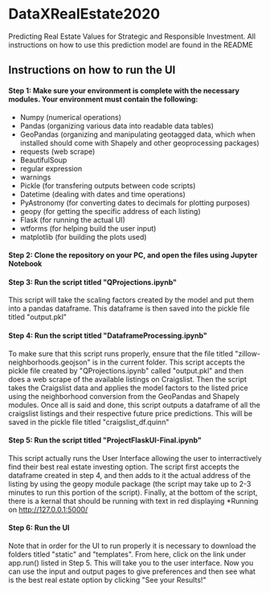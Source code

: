 # DataXRealEstate2020
Predicting Real Estate Values for Strategic and Responsible Investment. All instructions on how to use this prediction model are found in the README
## Instructions on how to run the UI
#### Step 1: Make sure your environment is complete with the necessary modules. Your environment must contain the following:
- Numpy (numerical operations)
- Pandas (organizing various data into readable data tables)
- GeoPandas (organizing and manipulating geotagged data, which when installed should come with Shapely and other geoprocessing   packages)
- requests (web scrape)
- BeautifulSoup 
- regular expression
- warnings
- Pickle (for transfering outputs between code scripts)
- Datetime (dealing with dates and time operations)
- PyAstronomy (for converting dates to decimals for plotting purposes)
- geopy (for getting the specific address of each listing)
- Flask (for running the actual UI)
- wtforms (for helping build the user input)
- matplotlib (for building the plots used)

#### Step 2: Clone the repository on your PC, and open the files using Jupyter Notebook

#### Step 3: Run the script titled "QProjections.ipynb"
This script will take the scaling factors created by the model and put them into a pandas dataframe. This dataframe is then saved into the pickle file titled "output.pkl"

#### Step 4: Run the script titled "DataframeProcessing.ipynb"
To make sure that this script runs properly, ensure that the file titled "zillow-neighborhoods.geojson" is in the current folder. This script accepts the pickle file created by "QProjections.ipynb" called "output.pkl" and then does a web scrape of the available listings on Craigslist. Then the script takes the Craigslist data and applies the model factors to the listed price using the neighborhood conversion from the GeoPandas and Shapely modules. Once all is said and done, this script outputs a dataframe of all the craigslist listings and their respective future price predictions. This will be saved in the pickle file titled "craigslist_df.quinn"

#### Step 5: Run the script titled "ProjectFlaskUI-Final.ipynb"
This script actually runs the User Interface allowing the user to interractively find their best real estate investing option. The script first accepts the dataframe created in step 4, and then adds to it the actual address of the listing by using the geopy module package (the script may take up to 2-3 minutes to run this portion of the script). Finally, at the bottom of the script, there is a kernal that should be running with text in red displaying *Running on http://127.0.0.1:5000/ 

#### Step 6: Run the UI
Note that in order for the UI to run properly it is necessary to download the folders titled "static" and "templates". From here, click on the link under app.run() listed in Step 5. This will take you to the user interface. Now you can use the input and output pages to give preferences and then see what is the best real estate option by clicking "See your Results!"


